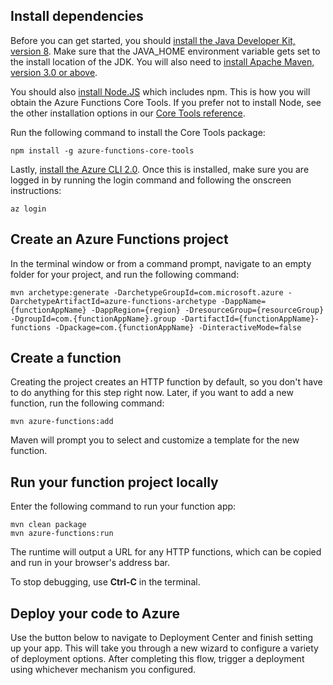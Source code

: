 ## Install dependencies

Before you can get started, you should [install the Java Developer Kit, version 8](). Make sure that the JAVA_HOME environment variable gets set to the install location of the JDK. You will also need to [install Apache Maven, version 3.0 or above]().

You should also [install Node.JS]() which includes npm. This is how you will obtain the Azure Functions Core Tools. If you prefer not to install Node, see the other installation options in our [Core Tools reference]().

Run the following command to install the Core Tools package:

```
npm install -g azure-functions-core-tools
```

Lastly, [install the Azure CLI 2.0](). Once this is installed, make sure you are logged in by running the login command and following the onscreen instructions:

```
az login
```

## Create an Azure Functions project

In the terminal window or from a command prompt, navigate to an empty folder for your project, and run the following command:

```
mvn archetype:generate -DarchetypeGroupId=com.microsoft.azure -DarchetypeArtifactId=azure-functions-archetype -DappName={functionAppName} -DappRegion={region} -DresourceGroup={resourceGroup} -DgroupId=com.{functionAppName}.group -DartifactId={functionAppName}-functions -Dpackage=com.{functionAppName} -DinteractiveMode=false
```

## Create a function

Creating the project creates an HTTP function by default, so you don't have to do anything for this step right now. Later, if you want to add a new function, run the following command:

```
mvn azure-functions:add
```

Maven will prompt you to select and customize a template for the new function.

## Run your function project locally

Enter the following command to run your function app:

```
mvn clean package 
mvn azure-functions:run
```

The runtime will output a URL for any HTTP functions, which can be copied and run in your browser's address bar.

To stop debugging, use **Ctrl-C** in the terminal.

## Deploy your code to Azure

Use the button below to navigate to Deployment Center and finish setting up your app. This will take you through a new wizard to configure a variety of deployment options. After completing this flow, trigger a deployment using whichever mechanism you configured.